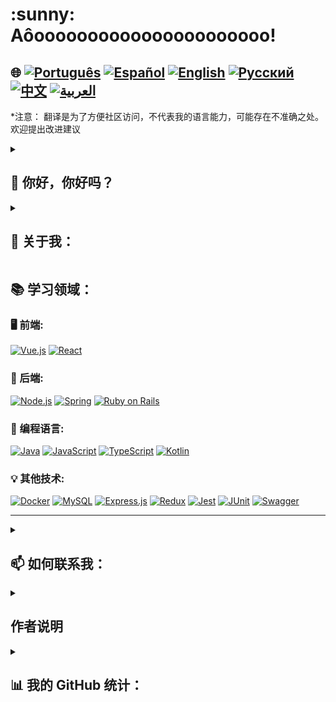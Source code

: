 <h1>:sunny: Aôoooooooooooooooooooooo! </h1>

## 🌐 [![Português](https://img.shields.io/badge/Português-green)](https://github.com/SamuelRocha91/SamuelRocha91/blob/main/README.md) [![Español](https://img.shields.io/badge/Español-yellow)](https://github.com/SamuelRocha91/SamuelRocha91/blob/main/README_SP.MD) [![English](https://img.shields.io/badge/English-blue)](https://github.com/SamuelRocha91/SamuelRocha91/blob/main/README_EN.MD) [![Русский](https://img.shields.io/badge/Русский-lightgrey)](https://github.com/SamuelRocha91/SamuelRocha91/blob/main/README_язык.md) [![中文](https://img.shields.io/badge/中文-red)](https://github.com/SamuelRocha91/SamuelRocha91/blob/main/README_华语.md) [![العربية](https://img.shields.io/badge/العربية-orange)](https://github.com/SamuelRocha91/SamuelRocha91/blob/main/README_ar.md)
*注意： 翻译是为了方便社区访问，不代表我的语言能力，可能存在不准确之处。欢迎提出改进建议


<details>
<summary> <h2>👋 你好，你好吗？ </h2> </summary>
<br>

<div>
  <p>我可以帮你什么？ </p>
  <p>我的GitHub不断变化 🏃</p>
  <p>以下是当前的代码库标准化（或正在实施中🫠️）</p>

<summary><h2> 🎭️ React 项目 </h2> </summary>

- 🎮 [Trivia](https://github.com/SamuelRocha91/trivia_game/blob/main/README_ch.md)
- 🐣 [Pokedex](https://github.com/SamuelRocha91/pokedex/blob/main/README_ch.md)
- 🏪 [前端在线商店](https://github.com/SamuelRocha91/project-frontend-online-store/blob/main/README_ch.md)
- 👛 [费用组织者](https://github.com/SamuelRocha91/project-trybewallet/blob/main/README_ch.md)
- 🌶️ [Recipes App](https://github.com/SamuelRocha91/ProjectRecipesApp/blob/main/README_ch.md)

<summary><h2> 🪢️ Node 项目 </h2> </summary>

- 🗡️ [Trybe Smith](https://github.com/SamuelRocha91/TrybeSmith/blob/main/README_ch.md)
- 🪧 [Blogs Api](https://github.com/SamuelRocha91/BlogsApi/blob/main/README_ch.md)
- 🐉 [Trybers and Dragons](https://github.com/SamuelRocha91/trybeAndDragons/blob/main/README_ch.md)
- ⚽ [Typescript FootBall API](https://github.com/SamuelRocha91/trybeFutebolClube/blob/main/README_ch.md)

<summary><h2> 👶️ 初学者项目 </h2> </summary>

- 🖥️ [二进制转换器](https://github.com/SamuelRocha91/Bin2Dec/blob/main/README_ch.md)
- 🎨 [像素艺术](https://github.com/SamuelRocha91/PixelsArt/blob/main/README_ch.md)
- 📝 [待办事项列表](https://github.com/SamuelRocha91/TodoList/blob/main/README_ch.md)
- 🧮 [计算器](https://github.com/SamuelRocha91/calculator/blob/main/README_ch.md)
- 🦖 [表情包生成器](https://github.com/SamuelRocha91/memeGenerator/blob/main/README_ch.md)
- 🪐 [星球大战星球](https://github.com/SamuelRocha91/javascriptStarWarsPlanets/blob/main/README_ch.md)

<summary><h2> 🔋️ 全栈项目 </h2> </summary>

### 交付
  - 💎 [交付后端](https://github.com/SamuelRocha91/delivery_back/blob/main/README_ch.md) - 交付平台的后端应用程序
  - 🛒 [Consumy 应用程序](https://github.com/SamuelRocha91/consumy/blob/main/README_ch.md) - 消费者应用程序
  - 👨‍💼 [卖方应用程序](https://github.com/SamuelRocha91/seller_application/blob/main/README_ch.md) - 卖方应用程序
  - 💲 [Paymenty API](https://github.com/SamuelRocha91/paymenty/blob/main/README_ch.md) - 支付 API

### 测量 API
  - 📏 [React 精度应用](https://github.com/SamuelRocha91/precisionReactApplication/blob/main/README_ch.md) - 注册气体和水测量的界面
  - 🤖 [Node API](https://github.com/SamuelRocha91/apiMeasureWaterAndGas/blob/main/README_ch.md) - 测量和消费注册 API

<hr/>
<summary><h2> ☕️ Java 项目 </h2> </summary>

- 🌾 [Agrix Java 项目 - 农场管理](https://github.com/SamuelRocha91/Agrix/blob/main/README_ch.md) 
- 🏛️ [博物馆定位器](https://github.com/SamuelRocha91/localizadorDeMuseus/blob/main/README_ch.md)
- 📃 [进步规则](https://github.com/SamuelRocha91/project_rule_of_progression/blob/main/README_ch.md)
- 🗳️ [投票系统](https://github.com/SamuelRocha91/sistemaDeVotacao/blob/main/README_ch.md)

<summary><h2> 📱️ Kotlin 项目 </h2> </summary>

- 📜 [虚拟菜单](https://github.com/SamuelRocha91/kotlinVirtualMenu/blob/main/README_ch.md)
- ☀️ [天气应用](https://github.com/SamuelRocha91/kotlinWeatherApp/blob/main/README_ch.md)
- 💱 [Kotlin 汇率](https://github.com/SamuelRocha91/kotlinExchangeRate/blob/main/README_ch.md)
- 👤 [社交登录](https://github.com/SamuelRocha91/kotlinLoginSocial/blob/main/README_ch.md)

<summary><h2> 🔴️ Ruby 项目 </h2> </summary>

- 📽️ [Rails 电影](https://github.com/SamuelRocha91/rails_movies_catalog/blob/main/README_ch.md)
- 👩‍⚖️ [Odin 练习](https://github.com/SamuelRocha91/ruby_exercises/blob/main/README_ch.md)

<summary><h2> 🎲️ 数据库 </h2> </summary>

- 🚗️ [租车](https://github.com/SamuelRocha91/dbRentalCar/blob/main/README_ch.md)

<summary><h2> 🐍️ Python 项目 </h2> </summary>

- 7⃣️ [算法](https://github.com/SamuelRocha91/Algorithms/blob/main/README_ch.md)
- 🍲️ [餐厅订单](https://github.com/SamuelRocha91/restaurantOrders/blob/main/README_ch.md)
- ✍️ [脚本](https://github.com/SamuelRocha91/scripts/blob/main/README_ch.md)
- 🕵️‍♀️ [Trybe 不等于 Google](https://github.com/SamuelRocha91/trybeIsNotGoogle/blob/main/README_ch.md)

</details>
<details>

<summary><h2>🧑 关于我：</h2></summary>
<p>萨缪尔·罗沙，来自巴伊亚🇧🇷，萨尔瓦多⚫🔴，网络开发人员。</p>

[![Full-Stack Web Development Course](https://img.shields.io/badge/-Certified_Web_Developer-blue?style=flat&logo=google-chrome&logoColor=white)](https://www.credential.net/ad5e0984-fa07-41b0-a50b-51cb25fd0010#gs.ffccza)
[![Certified Java Developer](https://img.shields.io/badge/-Certified_Java_Developer-red?style=flat&logo=java&logoColor=white)](https://www.credential.net/b0eedfe8-4280-4cc4-b832-49f1d9426664#gs.ffcj0a)
[![JavaScript Algorithms and Data Structures](https://img.shields.io/badge/-JavaScript_Algorithms_and_Data_Structures-yellow?style=flat&logo=javascript&logoColor=white)](https://www.freecodecamp.org/certification/Sam_sr91/javascript-algorithms-and-data-structures)
</details>

<summary><h2>📚 学习领域：</h2></summary>

### 🖥️ 前端: 
<a href="https://vuejs.org/" target="_blank"><img src="https://img.shields.io/badge/Vue.js-%2335495e.svg?style=flat&logo=vue-dot-js&logoColor=%234FC08D" alt="Vue.js" /></a> 
<a href="https://reactjs.org/" target="_blank"><img src="https://img.shields.io/badge/React-%2320232a.svg?style=flat&logo=react&logoColor=%2361DAFB" alt="React" /></a>

### 📡 后端:
<a href="https://nodejs.org/" target="_blank"><img src="https://img.shields.io/badge/Node.js-43853D?style=flat&logo=node-dot-js&logoColor=white" alt="Node.js" /></a>
<a href="https://spring.io/" target="_blank"><img src="https://img.shields.io/badge/Spring-%236DB33F.svg?style=flat&logo=spring&logoColor=white" alt="Spring" /></a>
<a href="https://rubyonrails.org/" target="_blank"><img src="https://img.shields.io/badge/Ruby_on_Rails-%23CC0000.svg?style=flat&logo=ruby-on-rails&logoColor=white" alt="Ruby on Rails" /></a>

### 📖 编程语言:
<a href="https://www.java.com/" target="_blank"><img src="https://img.shields.io/badge/Java-%23ED8B00.svg?style=flat&logo=java&logoColor=white" alt="Java" /></a>
<a href="https://developer.mozilla.org/en-US/docs/Web/JavaScript" target="_blank"><img src="https://img.shields.io/badge/JavaScript-%23323330.svg?style=flat&logo=javascript&logoColor=%23F7DF1E" alt="JavaScript" /></a>
<a href="https://www.typescriptlang.org/" target="_blank"><img src="https://img.shields.io/badge/TypeScript-%23007ACC.svg?style=flat&logo=typescript&logoColor=white" alt="TypeScript" /></a>
<a href="https://kotlinlang.org/" target="_blank"><img src="https://img.shields.io/badge/Kotlin-%230095D5.svg?style=flat&logo=kotlin&logoColor=white" alt="Kotlin" /></a>

### 💡 其他技术:
<a href="https://www.docker.com/" target="_blank"><img src="https://img.shields.io/badge/Docker-%230db7ed.svg?style=flat&logo=docker&logoColor=white" alt="Docker" /></a>
<a href="https://www.mysql.com/" target="_blank"><img src="https://img.shields.io/badge/MySQL-%2300f.svg?style=flat&logo=mysql&logoColor=white" alt="MySQL" /></a>
<a href="https://expressjs.com/" target="_blank"><img src="https://img.shields.io/badge/Express.js-%23404d59.svg?style=flat&logo=express&logoColor=%2361DAFB" alt="Express.js" /></a>
<a href="https://redux.js.org/" target="_blank"><img src="https://img.shields.io/badge/Redux-%23764ABC.svg?style=flat&logo=redux&logoColor=white" alt="Redux" /></a>
<a href="https://jestjs.io/" target="_blank"><img src="https://img.shields.io/badge/Jest-%23C21325.svg?style=flat&logo=jest&logoColor=white" alt="Jest" /></a>
<a href="https://junit.org/junit5/" target="_blank"><img src="https://img.shields.io/badge/JUnit-%2325A162.svg?style=flat&logo=junit5&logoColor=white" alt="JUnit" /></a>
<a href="https://swagger.io/" target="_blank"><img src="https://img.shields.io/badge/Swagger-%2385EA2D.svg?style=flat&logo=swagger&logoColor=black" alt="Swagger" /></a>
</details>

<hr/>

<details>
<summary><h2>📫 如何联系我：</h2></summary>

[![LinkedIn](https://img.shields.io/badge/LinkedIn-%230077B5.svg?logo=linkedin&logoColor=white)](https://www.linkedin.com/in/samuel-rocha-88278224a/)
[![WhatsApp](https://img.shields.io/badge/WhatsApp-%25D366.svg?logo=whatsapp&logoColor=white)](https://wa.me/71992594946)
[![Email](https://img.shields.io/badge/Email-D14836?logo=gmail&logoColor=white)](mailto:samuel_sr@hotmail.com.br)
[![Discord](https://img.shields.io/badge/Discord-%237289DA.svg?logo=discord&logoColor=white)](https://discordapp.com/users/samuelrocha91#1543)
[![HackerRank](https://img.shields.io/badge/HackerRank-%232EC866.svg?logo=HackerRank&logoColor=white)](https://www.hackerrank.com/profile/samuel_sr)
</details>

<details>
<summary><h2> 作者说明</h2></summary>
 <div style="border: 1px solid #ddd; border-radius: 8px; padding: 16px; background-color: #f9f9f9; margin-top: 8px;">
    <p style="line-height: 1.6; color: #555; font-size: 1.1em; margin: 0; text-align:center">
      我为您所遭受的颜色和表情符号的丰富感到抱歉。这是我试图吸引您注意力的谦卑而恼人的方式，以展现我的奉献和努力。我希望您认识的某个孩子能够读懂这段文字，并对这份混乱表示赞同。谢谢！
    </p>
  </div>
</details>


<details>
<summary><h2>📊 我的 GitHub 统计：</h2></summary>

[![SamuelRocha91 GitHub stats](https://github-readme-stats.vercel.app/api?username=SamuelRocha91)](https://github.com/SamuelRocha91/github-readme-stats)
![Top Langs](https://github-readme-stats.vercel.app/api/top-langs/?username=SamuelRocha91&langs_count=8&layout=compact)

![](https://api.visitorbadge.io/api/VisitorHit?user=SamuelRocha91&repo=SamuelRocha91-visitors-badge&countColor=%237B1E7A)

</details>
